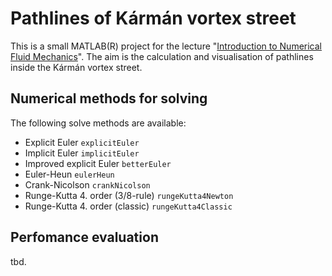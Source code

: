 # Pathlines of Kármán vortex street
This is a small MATLAB(R) project for the lecture "[Introduction to Numerical Fluid Mechanics](https://www.uni-ulm.de/index.php?id=100164
)".
The aim is the calculation and visualisation of pathlines inside the Kármán vortex street.

## Numerical methods for solving
The following solve methods are available:
* Explicit Euler `explicitEuler`
* Implicit Euler `implicitEuler`
* Improved explicit Euler `betterEuler`
* Euler-Heun `eulerHeun`
* Crank-Nicolson `crankNicolson`
* Runge-Kutta 4. order (3/8-rule) `rungeKutta4Newton`
* Runge-Kutta 4. order (classic) `rungeKutta4Classic`

## Perfomance evaluation
tbd.
